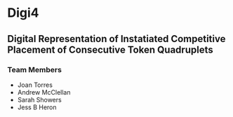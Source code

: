 # Digi4

## Digital Representation of Instatiated Competitive Placement of Consecutive Token Quadruplets

### Team Members

* Joan Torres
* Andrew McClellan
* Sarah Showers
* Jess B Heron
